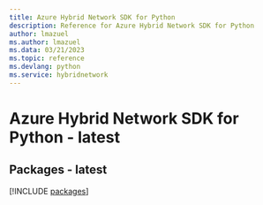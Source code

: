 ```yaml
---
title: Azure Hybrid Network SDK for Python
description: Reference for Azure Hybrid Network SDK for Python
author: lmazuel
ms.author: lmazuel
ms.data: 03/21/2023
ms.topic: reference
ms.devlang: python
ms.service: hybridnetwork
---
```

# Azure Hybrid Network SDK for Python - latest
## Packages - latest
[!INCLUDE [packages](hybrid-network-index.md)]